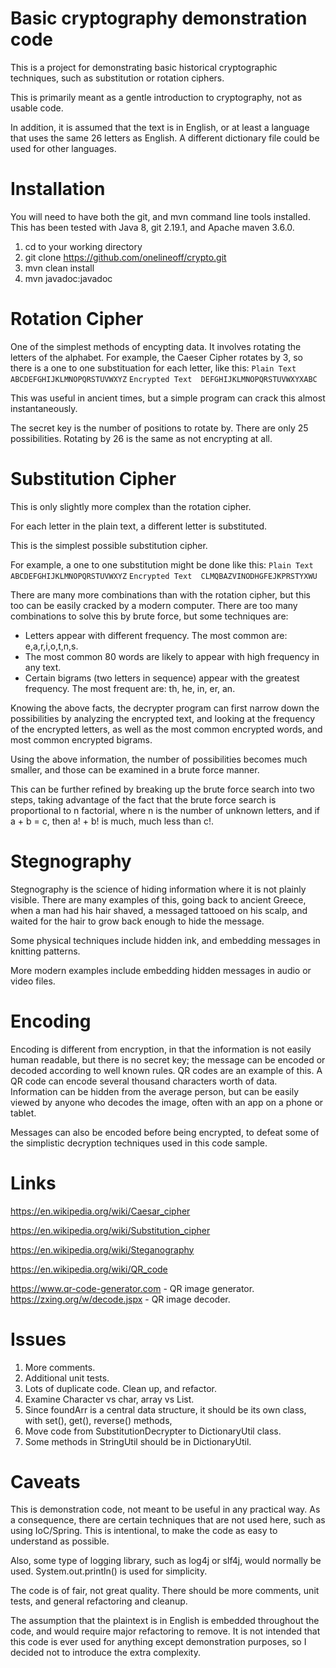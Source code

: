 Basic cryptography demonstration code
===============================

This is a project for demonstrating basic historical cryptographic techniques, such as substitution or rotation ciphers.

This is primarily meant as a gentle introduction to cryptography, not as usable code.

In addition, it is assumed that the text is in English, or at least a language that uses the same 26 letters as English.  A different dictionary file could be used for other languages.

# Installation

You will need to have both the git, and mvn command line tools installed.  This has been tested with Java 8, git 2.19.1, and Apache maven 3.6.0.

1. cd to your working directory
2. git clone https://github.com/onelineoff/crypto.git
3. mvn clean install
4. mvn javadoc:javadoc

# Rotation Cipher
One of the simplest methods of encypting data.  It involves rotating the letters of the alphabet.  For example, the Caeser Cipher rotates by 3, so there is a one to one substituation for each letter, like this:
`Plain Text      ABCDEFGHIJKLMNOPQRSTUVWXYZ`
`Encrypted Text  DEFGHIJKLMNOPQRSTUVWXYXABC`

This was useful in ancient times, but a simple program can crack this almost instantaneously.

The secret key is the number of positions to rotate by.  There are only 25 possibilities.  Rotating by 26 is the same as not encrypting at all.

# Substitution Cipher
This is only slightly more complex than the rotation cipher.

For each letter in the plain text, a different letter is substituted.

This is the simplest possible substitution cipher.

For example, a one to one substitution might be done like this:
`Plain Text      ABCDEFGHIJKLMNOPQRSTUVWXYZ`
`Encrypted Text  CLMQBAZVINODHGFEJKPRSTYXWU`

There are many more combinations than with the rotation cipher, but this too can be easily cracked by a modern computer. There are too many combinations to solve this by brute force, but some techniques are:
* Letters appear with different frequency.  The most common are: e,a,r,i,o,t,n,s.
* The most common 80 words are likely to appear with high frequency in any text.
* Certain bigrams (two letters in sequence) appear with the greatest frequency.  The most frequent are: th, he, in, er, an.

Knowing the above facts, the decrypter program can first narrow down the possibilities by analyzing the encrypted text, and looking at the frequency of the encrypted letters, as well as the most common encrypted words, and most common encrypted bigrams.

Using the above information, the number of possibilities becomes much smaller, and those can be examined in a brute force manner.

This can be further refined by breaking up the brute force search into two steps, taking advantage of the fact that the brute force search is proportional to n factorial, where n is the number of unknown letters, and if a + b = c, then a! + b! is much, much less than c!.



# Stegnography

Stegnography is the science of hiding information where it is not plainly visible.  There are many examples of this, going back to ancient Greece, when a man had his hair shaved, a messaged tattooed on his scalp,  and waited for the hair to grow back enough to hide the message.

Some physical techniques include hidden ink, and embedding messages in knitting patterns.

More modern examples include embedding hidden messages in audio or video files.



# Encoding

Encoding is different from encryption, in that the information is not easily human readable, but there is no secret key; the message can be encoded or decoded according to well known rules.  QR codes are an example of this.  A QR code can encode several thousand characters worth of data. Information can be hidden from the average person, but can be easily viewed by anyone who decodes the image, often with an app on a phone or tablet.

Messages can also be encoded before being encrypted, to defeat some of the simplistic decryption techniques used in this code sample.

# Links

https://en.wikipedia.org/wiki/Caesar_cipher

https://en.wikipedia.org/wiki/Substitution_cipher

https://en.wikipedia.org/wiki/Steganography

https://en.wikipedia.org/wiki/QR_code

https://www.qr-code-generator.com - QR image generator.
https://zxing.org/w/decode.jspx -  QR image decoder.

# Issues
1. More comments.  
4. Additional unit tests.
5. Lots of duplicate code. Clean up, and refactor.
6. Examine Character vs char, array vs List.
7. Since foundArr is a central data structure, it should be its own class, with set(), get(), reverse()  methods,
8. Move code from SubstitutionDecrypter to DictionaryUtil class.
10. Some methods in StringUtil should be in DictionaryUtil.

# Caveats

This is demonstration code, not meant to be useful in any practical way.  As a consequence, there are certain techniques that are not used here, such as using IoC/Spring.  This is intentional, to make the code as  easy to understand as possible.

Also, some type of logging library, such as log4j or slf4j, would normally be used.  System.out.println() is used for simplicity.

The code is of fair, not great quality.  There should be more comments, unit tests, and general refactoring and cleanup.

The assumption that the plaintext is in English is embedded throughout the code, and would require major refactoring to remove.  It is not intended that this code is ever used for anything except demonstration purposes, so I decided not to introduce the extra complexity.